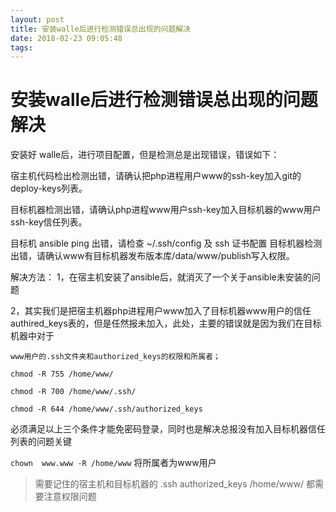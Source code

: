 ```yaml
---
layout: post
title: 安装walle后进行检测错误总出现的问题解决
date: 2018-02-23 09:05:48
tags:
---
```


# 安装walle后进行检测错误总出现的问题解决

安装好 walle后，进行项目配置，但是检测总是出现错误，错误如下：


宿主机代码检出检测出错，请确认把php进程用户www的ssh-key加入git的deploy-keys列表。

目标机器检测出错，请确认php进程www用户ssh-key加入目标机器的www用户ssh-key信任列表。

目标机 ansible ping 出错，请检查 ~/.ssh/config 及 ssh 证书配置
目标机器检测出错，请确认www有目标机器发布版本库/data/www/publish写入权限。

解决方法：
  1，在宿主机安装了ansible后，就消灭了一个关于ansible未安装的问题

  2，其实我们是把宿主机器php进程用户www加入了目标机器www用户的信任authired_keys表的，但是任然报未加入，此处，主要的错误就是因为我们在目标机器中对于

    www用户的.ssh文件夹和authorized_keys的权限和所属者；
    
    chmod -R 755 /home/www/
    
    chmod -R 700 /home/www/.ssh/
    
    chmod -R 644 /home/www/.ssh/authorized_keys 

 必须满足以上三个条件才能免密码登录，同时也是解决总报没有加入目标机器信任列表的问题关键

 `chown  www.www -R /home/www`      将所属者为www用户

> 需要记住的宿主机和目标机器的  .ssh   authorized_keys      /home/www/   都需要注意权限问题  